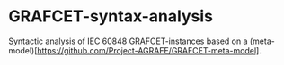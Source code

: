 # GRAFCET-syntax-analysis
Syntactic analysis of IEC 60848 GRAFCET-instances based on a (meta-model)[https://github.com/Project-AGRAFE/GRAFCET-meta-model].
